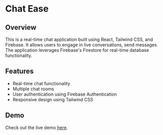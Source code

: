 # Chat Ease

## Overview

This is a real-time chat application built using React, Tailwind CSS, and Firebase. It allows users to engage in live conversations, send messages. The application leverages Firebase's Firestore for real-time database functionality.

## Features

- Real-time chat functionality
- Multiple chat rooms
- User authentication using Firebase Authentication
- Responsive design using Tailwind CSS

## Demo

Check out the live demo [here](https://withchatease.netlify.app/).

